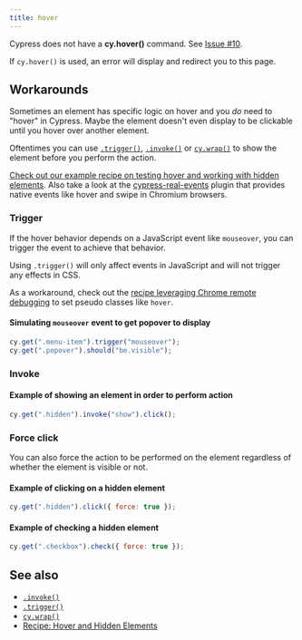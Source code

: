 ```yaml
---
title: hover
---
```


<Alert type="danger">

Cypress does not have a **cy.hover()** command. See [Issue #10](https://github.com/cypress-io/cypress/issues/10).

</Alert>

If `cy.hover()` is used, an error will display and redirect you to this page.

## Workarounds

Sometimes an element has specific logic on hover and you _do_ need to "hover" in Cypress. Maybe the element doesn't even display to be clickable until you hover over another element.

Oftentimes you can use [`.trigger()`](/api/commands/trigger), [`.invoke()`](/api/commands/invoke) or [`cy.wrap()`](/api/commands/wrap) to show the element before you perform the action.

<Alert type="info">

[Check out our example recipe on testing hover and working with hidden elements](/examples/examples/recipes#Testing-the-DOM). Also take a look at the [cypress-real-events](https://github.com/dmtrKovalenko/cypress-real-events) plugin that provides native events like hover and swipe in Chromium browsers.

</Alert>

### Trigger

If the hover behavior depends on a JavaScript event like `mouseover`, you can trigger the event to achieve that behavior.

<Alert type="danger">

Using `.trigger()` will only affect events in JavaScript and will not trigger any effects in CSS.

</Alert>

As a workaround, check out the [recipe leveraging Chrome remote debugging](/examples/examples/recipes#Fundamentals) to set pseudo classes like `hover`.

#### Simulating `mouseover` event to get popover to display

```javascript
cy.get(".menu-item").trigger("mouseover");
cy.get(".popover").should("be.visible");
```

### Invoke

#### Example of showing an element in order to perform action

```javascript
cy.get(".hidden").invoke("show").click();
```

### Force click

You can also force the action to be performed on the element regardless of whether the element is visible or not.

#### Example of clicking on a hidden element

```javascript
cy.get(".hidden").click({ force: true });
```

#### Example of checking a hidden element

```javascript
cy.get(".checkbox").check({ force: true });
```

## See also

- [`.invoke()`](/api/commands/invoke)
- [`.trigger()`](/api/commands/trigger)
- [`cy.wrap()`](/api/commands/wrap)
- [Recipe: Hover and Hidden Elements](/examples/examples/recipes#Testing-the-DOM)
